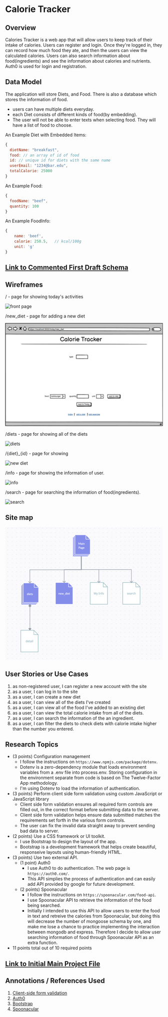 # Calorie Tracker

## Overview

Calories Tracker is a web app that will allow users to keep track of their intake of calories. Users can register and login. Once they're logged in, they can record how much food they ate, and then the users can view the calculated calories. Users can also search information about food(ingredients) and see the information about calories and nutrients. Auth0 is used for login and registration.

## Data Model

The application will store Diets, and Food. There is also a database which stores the information of food.

* users can have multiple diets everyday.
* each Diet consists of different kinds of food(by embedding).
* The user will not be able to enter texts when selecting food. They will have a list of food to choose. 

An Example Diet with Embedded Items:

```javascript
{
  dietName: "breakfast",
  food: // an array of id of food
  id: // unique id for diets with the same name
  userEmail: "1234@bar.edu",
  totalCalorie: 25000
}
```
An Example Food:

```javascript
{
  foodName: "beef",
  quantity: 100
}
```
An Example FoodInfo:

```javascript
{
    name: 'beef',
    calorie: 250.5,   // kcal/100g
    unit: 'g'
}
```

## [Link to Commented First Draft Schema](db.mjs) 


## Wireframes

/ - page for showing today's activities

![front page](documentation/front_page.png)

/new_diet - page for adding a new diet

![new diet](documentation/new_diet.png)

/diets - page for showing all of the diets

![diets](documentation/diets.png)

/{diet}_{id} - page for showing

![new diet](documentation/detail.png)

/info - page for showing the information of user.

![info](documentation/info.png)

/search - page for searching the information of food(ingredients).

![search](documentation/search.png)
## Site map

![site map](documentation/site_map.png)

## User Stories or Use Cases

1. as non-registered user, I can register a new account with the site
2. as a user, I can log in to the site
3. as a user, I can create a new diet
4. as a user, I can view all of the diets I've created
5. as a user, I can view all of the food I've added to an existing diet
6. as a user, I can view the total calorie intake from all of the diets.
7. as a user, I can search the information of the an ingredient.
8. as a user, I can filter the diets to check diets with calorie intake higher than the number you entered.

## Research Topics

* (3 points) Configuration management
    * I follow the instructions on `https://www.npmjs.com/package/dotenv`.
    * Dotenv is a zero-dependency module that loads environment variables from a .env file into process.env. Storing configuration in the environment separate from code is based on The Twelve-Factor App methodology.
    * I'm using Dotenv to load the information of authentication.
* (3 points) Perform client side form validation using custom JavaScript or JavaScript library
    * Client side form validation ensures all required form controls are filled out, in the correct format before submitting data to the server.
    * Client side form validation helps ensure data submitted matches the requirements set forth in the various form controls.
    * The user can fix the invalid data straight away to prevent sending bad data to server.
* (2 points) Use a CSS framework or UI toolkit.
    * I use Bootstrap to design the layout of the app.
    * Bootstrap is a development framework that helps create beautiful, responseive layouts using human-friendly HTML.
* (3 points) Use two external API.
    * (1 point) Auth0
      * I use Auth0 to do authentication. The web page is `https://auth0.com/`.
      * This API simplies the process of authentication and can easily add API provided by google for future development.
    * (2 points) Spoonacular
      * I follow the instructions on `https://spoonacular.com/food-api`.
      * I use Spoonacular API to retrieve the information of the food being searched.
      * Initially I intended to use this API to allow users to enter the food in text and retreive the calories from Spoonacular, but doing this will decrease the number of mongoose schema by one, and make me lose a chance to practice implementing the interaction between mongodb and express. Therefore I decide to allow user searching information of food through Spoonacular API as an extra function.
* 11 points total out of 10 required points

## [Link to Initial Main Project File](app.mjs) 

## Annotations / References Used

1. [Client-side form validation](https://developer.mozilla.org/en-US/docs/Learn/Forms/Form_validation)
2. [Auth0](https://auth0.com/)
3. [Bootstrap](https://getbootstrap.com/docs/5.2/getting-started/introduction/)
4. [Spoonacular](https://spoonacular.com/food-api)
